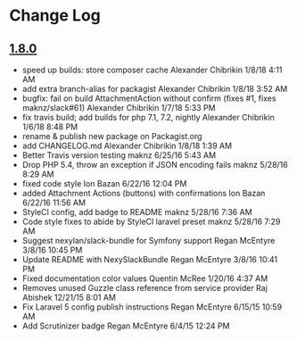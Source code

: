 # Change Log

## [1.8.0](https://github.com/alek13/slack/compare/1.7.0...1.8.0)
 - speed up builds: store composer cache Alexander Chibrikin 1/8/18 4:11 AM
 - add extra branch-alias for packagist Alexander Chibrikin 1/8/18 3:52 AM
 - bugfix: fail on build AttachmentAction without confirm (fixes #1, fixes maknz/slack#61) Alexander Chibrikin 1/7/18 5:33 PM
 - fix travis build; add builds for php 7.1, 7.2, nightly Alexander Chibrikin 1/6/18 8:48 PM
 - rename & publish new package on Packagist.org
 - add CHANGELOG.md Alexander Chibrikin 1/8/18 1:39 AM
 - Better Travis version testing maknz 6/25/16 5:43 AM
 - Drop PHP 5.4, throw an exception if JSON encoding fails maknz 5/28/16 8:29 AM
 - fixed code style Ion Bazan 6/22/16 12:04 PM
 - added Attachment Actions (buttons) with confirmations Ion Bazan 6/22/16 11:56 AM
 - StyleCI config, add badge to README maknz 5/28/16 7:36 AM
 - Code style fixes to abide by StyleCI laravel preset maknz 5/28/16 7:29 AM
 - Suggest nexylan/slack-bundle for Symfony support Regan McEntyre 3/8/16 10:45 PM
 - Update README with NexySlackBundle Regan McEntyre 3/8/16 10:41 PM
 - Fixed documentation color values Quentin McRee 1/20/16 4:37 AM
 - Removes unused Guzzle class reference from service provider Raj Abishek 12/21/15 8:01 AM
 - Fix Laravel 5 config publish instructions Regan McEntyre 6/15/15 10:59 AM
 - Add Scrutinizer badge Regan McEntyre 6/4/15 12:24 PM
